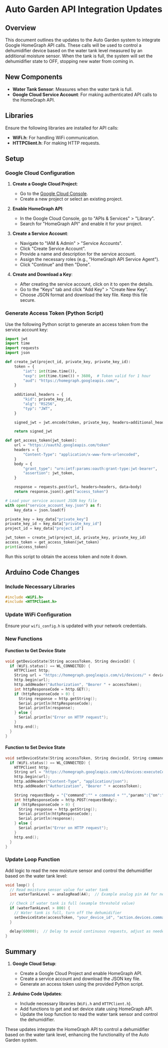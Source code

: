 
# Auto Garden API Integration Updates

## Overview

This document outlines the updates to the Auto Garden system to integrate Google HomeGraph API calls. These calls will be used to control a dehumidifier device based on the water tank level measured by an additional moisture sensor. When the tank is full, the system will set the dehumidifier state to OFF, stopping new water from coming in.

## New Components

- **Water Tank Sensor**: Measures when the water tank is full.
- **Google Cloud Service Account**: For making authenticated API calls to the HomeGraph API.

## Libraries

Ensure the following libraries are installed for API calls:
- **WiFi.h**: For handling WiFi communication.
- **HTTPClient.h**: For making HTTP requests.

## Setup

### Google Cloud Configuration

1. **Create a Google Cloud Project**:
   - Go to the [Google Cloud Console](https://console.cloud.google.com/).
   - Create a new project or select an existing project.

2. **Enable HomeGraph API**:
   - In the Google Cloud Console, go to "APIs & Services" > "Library".
   - Search for "HomeGraph API" and enable it for your project.

3. **Create a Service Account**:
   - Navigate to "IAM & Admin" > "Service Accounts".
   - Click "Create Service Account".
   - Provide a name and description for the service account.
   - Assign the necessary roles (e.g., "HomeGraph API Service Agent").
   - Click "Continue" and then "Done".

4. **Create and Download a Key**:
   - After creating the service account, click on it to open the details.
   - Go to the "Keys" tab and click "Add Key" > "Create New Key".
   - Choose JSON format and download the key file. Keep this file secure.

### Generate Access Token (Python Script)

Use the following Python script to generate an access token from the service account key:

```python
import jwt
import time
import requests
import json

def create_jwt(project_id, private_key, private_key_id):
    token = {
        "iat": int(time.time()),
        "exp": int(time.time()) + 3600,  # Token valid for 1 hour
        "aud": "https://homegraph.googleapis.com/",
    }
    
    additional_headers = {
        "kid": private_key_id,
        "alg": "RS256",
        "typ": "JWT",
    }

    signed_jwt = jwt.encode(token, private_key, headers=additional_headers, algorithm="RS256")

    return signed_jwt

def get_access_token(jwt_token):
    url = "https://oauth2.googleapis.com/token"
    headers = {
        "Content-Type": "application/x-www-form-urlencoded",
    }
    body = {
        "grant_type": "urn:ietf:params:oauth:grant-type:jwt-bearer",
        "assertion": jwt_token,
    }

    response = requests.post(url, headers=headers, data=body)
    return response.json().get("access_token")

# Load your service account JSON key file
with open("service_account_key.json") as f:
    key_data = json.load(f)

private_key = key_data["private_key"]
private_key_id = key_data["private_key_id"]
project_id = key_data["project_id"]

jwt_token = create_jwt(project_id, private_key, private_key_id)
access_token = get_access_token(jwt_token)
print(access_token)
```

Run this script to obtain the access token and note it down.

## Arduino Code Changes

### Include Necessary Libraries

```cpp
#include <WiFi.h>
#include <HTTPClient.h>
```

### Update WiFi Configuration

Ensure your `wifi_config.h` is updated with your network credentials.

### New Functions

#### Function to Get Device State

```cpp
void getDeviceState(String accessToken, String deviceId) {
  if (WiFi.status() == WL_CONNECTED) {
    HTTPClient http;
    String url = "https://homegraph.googleapis.com/v1/devices/" + deviceId;
    http.begin(url);
    http.addHeader("Authorization", "Bearer " + accessToken);
    int httpResponseCode = http.GET();
    if (httpResponseCode > 0) {
      String response = http.getString();
      Serial.println(httpResponseCode);
      Serial.println(response);
    } else {
      Serial.println("Error on HTTP request");
    }
    http.end();
  }
}
```

#### Function to Set Device State

```cpp
void setDeviceState(String accessToken, String deviceId, String command, bool state) {
  if (WiFi.status() == WL_CONNECTED) {
    HTTPClient http;
    String url = "https://homegraph.googleapis.com/v1/devices:executeCommand";
    http.begin(url);
    http.addHeader("Content-Type", "application/json");
    http.addHeader("Authorization", "Bearer " + accessToken);

    String requestBody = "{"command":"" + command + "","params":{"on":" + String(state ? "true" : "false") + "},"deviceIds":["" + deviceId + ""]}";
    int httpResponseCode = http.POST(requestBody);
    if (httpResponseCode > 0) {
      String response = http.getString();
      Serial.println(httpResponseCode);
      Serial.println(response);
    } else {
      Serial.println("Error on HTTP request");
    }
    http.end();
  }
}
```

### Update Loop Function

Add logic to read the new moisture sensor and control the dehumidifier based on the water tank level:

```cpp
void loop() {
  // Read moisture sensor value for water tank
  int waterTankLevel = analogRead(A4);  // Example analog pin A4 for new sensor

  // Check if water tank is full (example threshold value)
  if (waterTankLevel > 800) {
    // Water tank is full, turn off the dehumidifier
    setDeviceState(accessToken, "your_device_id", "action.devices.commands.OnOff", false);
  }

  delay(60000);  // Delay to avoid continuous requests, adjust as needed
}
```

## Summary

1. **Google Cloud Setup**:
   - Create a Google Cloud Project and enable HomeGraph API.
   - Create a service account and download the JSON key file.
   - Generate an access token using the provided Python script.

2. **Arduino Code Updates**:
   - Include necessary libraries (`WiFi.h` and `HTTPClient.h`).
   - Add functions to get and set device state using HomeGraph API.
   - Update the loop function to read the water tank sensor and control the dehumidifier.

These updates integrate the HomeGraph API to control a dehumidifier based on the water tank level, enhancing the functionality of the Auto Garden system.
